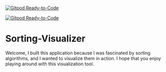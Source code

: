[![Gitpod Ready-to-Code](https://img.shields.io/badge/Gitpod-Ready--to--Code-blue?logo=gitpod)](https://gitpod.io/#https://github.com/damnbhola/Sorting-Visualizer) 

[![Gitpod Ready-to-Code](https://img.shields.io/badge/Gitpod-Ready--to--Code-blue?logo=gitpod)](https://gitpod.io/#https://github.com/damnbhola/Sorting-Visualizer) 

# Sorting-Visualizer
Welcome, I built this application because I was fascinated by sorting algorithms, and I wanted to visualize them in action. I hope that you enjoy playing around with this visualization tool.
